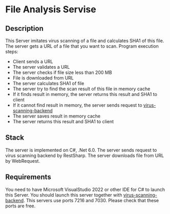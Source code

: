 # File Analysis Servise

## Description
This Server imitates virus scanning of a file and calculates SHA1 of this file.
The server gets a URL of a file that you want to scan. 
Program execution steps:
- Client sends a URL
- The server validates a URL
- The server checks if file size less than 200 MB
- File is downloaded from URL
- The server calculates SHA1 of file
- The server try to find the scan result of this file in memory cache
- If it finds result in memory, the server returns this result and SHA1 to client
- If it cannot find result in memory, the server sends request to [virus-scanning-backend](https://github.com/ValeraPo/VirusScanning)
- The server saves result in memory cache
- The server returns this result and SHA1 to client

## Stack
The server is implemented on C#, .Net 6.0.
The server sends request to virus scanning backend by RestSharp.
The server downloads file from URL by WebRequest.

## Requirements
You need to have Microsoft VisualStudio 2022 or other IDE for C# to launch this Server. 
You should launch this server together with [virus-scanning-backend](https://github.com/ValeraPo/VirusScanning).
This servers use ports 7216 and 7030. Please check that these ports are free.
